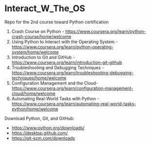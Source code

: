 # Interact_W_The_OS
Repo for the 2nd course toward Python certification

1. Crash Course on Python - https://www.coursera.org/learn/python-crash-course/home/welcome
2. Using Python to Interact with the Operating System - https://www.coursera.org/learn/python-operating-system/home/welcome
3. Introduction to Git and GitHub - https://www.coursera.org/learn/introduction-git-github
4. Troubleshooting and Debugging Techniques - https://www.coursera.org/learn/troubleshooting-debugging-techniques/home/welcome
5. Configuration Management and the Cloud- https://www.coursera.org/learn/configuration-management-cloud/home/welcome
6. Automating Real-World Tasks with Python - https://www.coursera.org/learn/automating-real-world-tasks-python/home/welcome

Download Python, Git, and GitHub:

- https://www.python.org/downloads/
- https://desktop.github.com/
- https://git-scm.com/downloads
